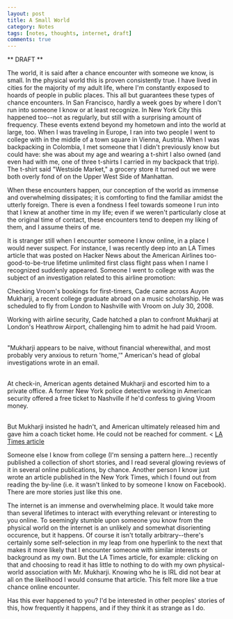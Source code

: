 ```yaml
---
layout: post
title: A Small World
category: Notes
tags: [notes, thoughts, internet, draft]
comments: true
---
```

** DRAFT **
<p>
The world, it is said after a chance encounter with someone we know, is small. In the physical world this is proven consistently true. I have lived in cities for the majority of my adult life, where I'm constantly exposed to hoards of people in public places. This all but guarantees these types of chance encounters. In San Francisco, hardly a week goes by where I don't run into someone I know or at least recognize. In New York City this happened too--not as regularly, but still with a surprising amount of frequency. These events extend beyond my hometown and into the world at large, too. When I was traveling in Europe, I ran into two people I went to college with in the middle of a town square in Vienna, Austria. When I was backpacking in Colombia, I met someone that I didn't previously know but could have: she was about my age and wearing a t-shirt I also owned (and even had with me, one of three t-shirts I carried in my backpack that trip). The t-shirt said "Westside Market," a grocery store it turned out we were both overly fond of on the Upper West Side of Manhattan.</p>

<p>When these encounters happen, our conception of the world as immense and overwhelming dissipates; it is comforting to find the familiar amidst the utterly foreign. There is even a fondness I feel towards someone I run into that I knew at another time in my life; even if we weren't particularly close at the original time of contact, these encounters tend to deepen my liking of them, and I assume theirs of me.</p>

<p>
It is stranger still when I encounter someone I know online, in a place I would never suspect. For instance, I was recently deep into an LA Times article that was posted on Hacker News about the American Airlines too-good-to-be-true lifetime unlimited first class flight pass when I name I recognized suddenly appeared. Someone I went to college with was the subject of an investigation related to this airline promotion:</p>


<quote>
Checking Vroom's bookings for first-timers, Cade came across Auyon Mukharji, a recent college graduate abroad on a music scholarship. He was scheduled to fly from London to Nashville with Vroom on July 30, 2008.<br>

Working with airline security, Cade hatched a plan to confront Mukharji at London's Heathrow Airport, challenging him to admit he had paid Vroom.<br><br>

"Mukharji appears to be naive, without financial wherewithal, and most probably very anxious to return 'home,'" American's head of global investigations wrote in an email.<br><br>

At check-in, American agents detained Mukharji and escorted him to a private office. A former New York police detective working in American security offered a free ticket to Nashville if he'd confess to giving Vroom money.<br><br>

But Mukharji insisted he hadn't, and American ultimately released him and gave him a coach ticket home. He could not be reached for comment.
</quote><
<a href="http://articles.latimes.com/2012/may/05/business/la-fi-0506-golden-ticket-20120506">LA Times article</a>

<p>Someone else I know from college (I'm sensing a pattern here...) recently published a collection of short stories, and I read several glowing reviews of it in several online publications, by chance. Another person I know just wrote an article published in the New York Times, which I found out from reading the by-line (i.e. it wasn't linked to by someone I know on Facebook). There are more stories just like this one.</p>

<p>
The internet is an immense and overwhelming place. It would take more than several lifetimes to interact with everything relevant or interesting to you online. To seemingly stumble upon someone you know from the physical world on the internet is an unlikely and somewhat disorienting occurence, but it happens. Of course it isn't totally arbitrary--there's certainly some self-selection in my leap from one hyperlink to the next that makes it more likely that I encounter someone with similar interests or background as my own. But the LA Times article, for example: clicking on that and choosing to read it has little to nothing to do with my own physical-world association with Mr. Mukharji. Knowing who he is IRL did not bear at all on the likelihood I would consume that article. This felt more like a true chance online encounter.</p>

<p>Has this ever happened to you? I'd be interested in other peoples' stories of this, how frequently it happens, and if they think it as strange as I do.</p>


